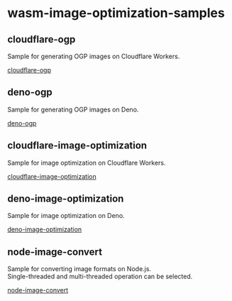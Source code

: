 # wasm-image-optimization-samples

## cloudflare-ogp

Sample for generating OGP images on Cloudflare Workers.

[cloudflare-ogp](./cloudflare-ogp/)

## deno-ogp

Sample for generating OGP images on Deno.

[deno-ogp](./deno-ogp/)

## cloudflare-image-optimization

Sample for image optimization on Cloudflare Workers.

[cloudflare-image-optimization](./cloudflare-image-optimization/)

## deno-image-optimization

Sample for image optimization on Deno.

[deno-image-optimization](./deno-image-optimization/)

## node-image-convert

Sample for converting image formats on Node.js.  
Single-threaded and multi-threaded operation can be selected.

[node-image-convert](./node-image-convert/)
